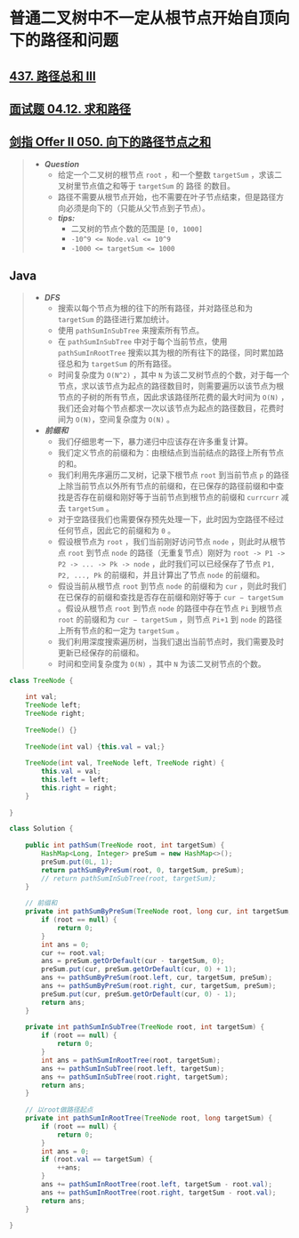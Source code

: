 # 普通二叉树中不一定从根节点开始自顶向下的路径和问题

## [437. 路径总和 III](https://leetcode.cn/problems/path-sum-iii/)

## [面试题 04.12. 求和路径](https://leetcode.cn/problems/paths-with-sum-lcci/)

## [剑指 Offer II 050. 向下的路径节点之和](https://leetcode.cn/problems/6eUYwP/)

> - ***Question***
>   - 给定一个二叉树的根节点 `root` ，和一个整数 `targetSum` ，求该二叉树里节点值之和等于 `targetSum` 的 路径 的数目。
>   - 路径不需要从根节点开始，也不需要在叶子节点结束，但是路径方向必须是向下的（只能从父节点到子节点）。
>   - ***tips:***
>     - 二叉树的节点个数的范围是 `[0, 1000]`
>     - `-10^9 <= Node.val <= 10^9`
>     - `-1000 <= targetSum <= 1000`

## Java

> - ***DFS***
>   - 搜索以每个节点为根的往下的所有路径，并对路径总和为 `targetSum` 的路径进行累加统计。
>   - 使用 `pathSumInSubTree` 来搜索所有节点。
>   - 在 `pathSumInSubTree` 中对于每个当前节点，使用 `pathSumInRootTree` 搜索以其为根的所有往下的路径，同时累加路径总和为 `targetSum` 的所有路径。
>   - 时间复杂度为 `O(N^2)` ，其中 `N` 为该二叉树节点的个数，对于每一个节点，求以该节点为起点的路径数目时，则需要遍历以该节点为根节点的子树的所有节点，因此求该路径所花费的最大时间为 `O(N)` ，我们还会对每个节点都求一次以该节点为起点的路径数目，花费时间为 `O(N)`，空间复杂度为 `O(N)` 。
> - ***前缀和***
>   - 我们仔细思考一下，暴力递归中应该存在许多重复计算。
>   - 我们定义节点的前缀和为：由根结点到当前结点的路径上所有节点的和。
>   - 我们利用先序遍历二叉树，记录下根节点 `root` 到当前节点 `p` 的路径上除当前节点以外所有节点的前缀和，在已保存的路径前缀和中查找是否存在前缀和刚好等于当前节点到根节点的前缀和 `currcurr` 减去 `targetSum` 。
>   - 对于空路径我们也需要保存预先处理一下，此时因为空路径不经过任何节点，因此它的前缀和为 `0` 。
>   - 假设根节点为 `root` ，我们当前刚好访问节点 `node` ，则此时从根节点 `root` 到节点 `node` 的路径（无重复节点）刚好为 `root -> P1 -> P2 -> ... -> Pk -> node` ，此时我们可以已经保存了节点 `P1, P2, ..., Pk` 的前缀和，并且计算出了节点 `node` 的前缀和。
>   - 假设当前从根节点 `root` 到节点 `node` 的前缀和为 `cur` ，则此时我们在已保存的前缀和查找是否存在前缀和刚好等于 `cur − targetSum` 。假设从根节点 `root` 到节点 `node` 的路径中存在节点 `Pi` 到根节点 `root` 的前缀和为 `cur − targetSum` ，则节点 `Pi+1` 到 `node` 的路径上所有节点的和一定为 `targetSum` 。
>   - 我们利用深度搜索遍历树，当我们退出当前节点时，我们需要及时更新已经保存的前缀和。
>   - 时间和空间复杂度为 `O(N)` ，其中 `N` 为该二叉树节点的个数。

```java
class TreeNode {
    
    int val;
    TreeNode left;
    TreeNode right;
    
    TreeNode() {}
    
    TreeNode(int val) {this.val = val;}
    
    TreeNode(int val, TreeNode left, TreeNode right) {
        this.val = val;
        this.left = left;
        this.right = right;
    }
    
}

class Solution {
    
    public int pathSum(TreeNode root, int targetSum) {
        HashMap<Long, Integer> preSum = new HashMap<>();
        preSum.put(0L, 1);
        return pathSumByPreSum(root, 0, targetSum, preSum);
        // return pathSumInSubTree(root, targetSum);
    }
    
    // 前缀和
    private int pathSumByPreSum(TreeNode root, long cur, int targetSum, HashMap<Long, Integer> preSum) {
        if (root == null) {
            return 0;
        }
        int ans = 0;
        cur += root.val;
        ans = preSum.getOrDefault(cur - targetSum, 0);
        preSum.put(cur, preSum.getOrDefault(cur, 0) + 1);
        ans += pathSumByPreSum(root.left, cur, targetSum, preSum);
        ans += pathSumByPreSum(root.right, cur, targetSum, preSum);
        preSum.put(cur, preSum.getOrDefault(cur, 0) - 1);
        return ans;
    }
    
    private int pathSumInSubTree(TreeNode root, int targetSum) {
        if (root == null) {
            return 0;
        }
        int ans = pathSumInRootTree(root, targetSum);
        ans += pathSumInSubTree(root.left, targetSum);
        ans += pathSumInSubTree(root.right, targetSum);
        return ans;
    }
    
    // 以root做路径起点
    private int pathSumInRootTree(TreeNode root, long targetSum) {
        if (root == null) {
            return 0;
        }
        int ans = 0;
        if (root.val == targetSum) {
            ++ans;
        }
        ans += pathSumInRootTree(root.left, targetSum - root.val);
        ans += pathSumInRootTree(root.right, targetSum - root.val);
        return ans;
    }
    
}
```
